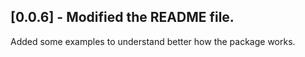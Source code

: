 ## [0.0.6] - Modified the README file.
Added some examples to understand better how the package works.


